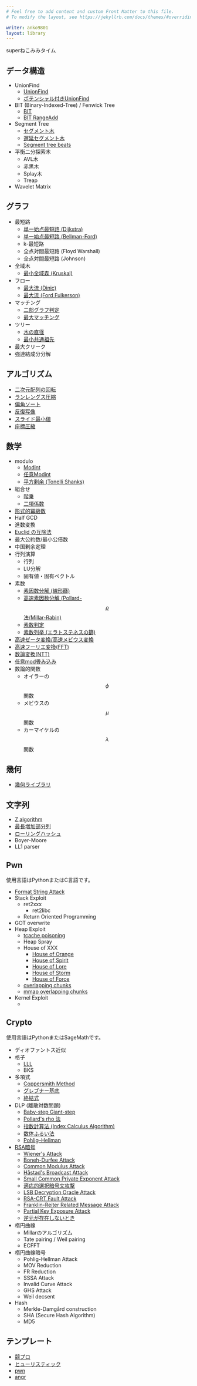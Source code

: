 ```yaml
---
# Feel free to add content and custom Front Matter to this file.
# To modify the layout, see https://jekyllrb.com/docs/themes/#overriding-theme-defaults

writer: anko9801
layout: library
---
```


superねこみみタイム

<!-- {% assign mydocs = site.snippets | group_by: 'category' %}
{% for cat in mydocs %}

## {{ cat.name }}
{% assign items = cat.items | sort: 'title' %}{% for item in items %}
- [{{item.title}}]({{ item.url | relative_url }}){% endfor %}{% endfor %} -->

## データ構造

- UnionFind
  - [UnionFind](./snippets/unionfind)
  - [ポテンシャル付きUnionFind](./snippets/pot-unionfind)
- BIT (Binary-Indexed-Tree) / Fenwick Tree
  - [BIT](./snippets/bit)
  - [BIT RangeAdd](./snippets/bit-rangeadd)
- Segment Tree
  - [セグメント木](./snippets/segtree)
  - [遅延セグメント木](./snippets/lazysegtree)
  - [Segment tree beats](./snippets/segtreebeats)
- 平衡二分探索木
  - AVL木
  - 赤黒木
  - Splay木
  - Treap
- Wavelet Matrix

## グラフ

- 最短路
  - [単一始点最短路 (Dijkstra)](./snippets/dijkstra)
  - [単一始点最短路 (Bellman-Ford)](./snippets/bellmanford)
  - k-最短路
  - 全点対間最短路 (Floyd Warshall)
  - 全点対間最短路 (Johnson)
- 全域木
  - [最小全域森 (Kruskal)](./snippets/kruskal)
- フロー
  - [最大流 (Dinic)](./snippets/dinic)
  - [最大流 (Ford Fulkerson)](./snippets/ford-fulkerson)
- マッチング
  - [二部グラフ判定](./snippets/bipartite)
  - [最大マッチング]()
- ツリー
  - [木の直径](./snippets/double-sweep)
  - [最小共通祖先](./snippets/lowest-common-ancestor)
- 最大クリーク
- 強連結成分分解

## アルゴリズム

- [二次元配列の回転](./snippets/vector2d-rotate)
- [ランレングス圧縮](./snippets/run-length-encode)
- [偏角ソート](./snippets/arg-sort)
- [反復写像](./snippets/iterated-function)
- [スライド最小値](./snippets/slideminimum)
- [座標圧縮](./snippets/compress)

## 数学

- modulo
  - [Modint](./snippets/modint)
  - [任意Modint](./snippets/arbitrary-modint)
  - [平方剰余 (Tonelli Shanks)]()
- 組合せ
  - [階乗](./snippets/factorial)
  - [二項係数](./snippets/binomial-coefficient)
- [形式的冪級数](./snippets/fps)
- Half GCD
- 進数変換
- [Euclid の互除法](./snippets/bezout-coef)
- 最大公約数/最小公倍数
- 中国剰余定理
- 行列演算
  - 行列
  - LU分解
  - 固有値・固有ベクトル
- 素数
  - [素因数分解 (線形篩)](./snippets/sieve)
  - [高速素因数分解 (Pollard-$$\rho$$法/Millar-Rabin)](./snippets/factorize)
  - [素数判定]()
  - [素数列挙 (エラトステネスの篩)]()
- [高速ゼータ変換/高速メビウス変換](./snippets/zeta)
- [高速フーリエ変換(FFT)](./snippets/fft)
- [数論変換(NTT)](./snippets/ntt)
- [任意mod畳み込み]()
- 数論的関数
  - オイラーの$$\phi$$関数
  - メビウスの$$\mu$$関数
  - カーマイケルの$$\lambda$$関数

## 幾何

- [幾何ライブラリ](./snippets/geometry)

## 文字列

- [Z algorithm]()
- [最長増加部分列](./snippets/lis)
- [ローリングハッシュ](./snippets/rollinghash)
- Boyer-Moore
- LL1 parser

## Pwn

使用言語はPythonまたはC言語です。

- [Format String Attack]()
- Stack Exploit
  - ret2xxx
    - ret2libc
  - Return Oriented Programming
- GOT overwrite
- Heap Exploit
  - [tcache poisoning]()
  - Heap Spray
  - House of XXX
    - [House of Orange]()
    - [House of Spirit]()
    - [House of Lore]()
    - [House of Storm]()
    - [House of Force]()
  - [overlapping chunks]()
  - [mmap overlapping chunks]()
- Kernel Exploit
  - []()

## Crypto

使用言語はPythonまたはSageMathです。

- ディオファントス近似
- 格子
  - [LLL](./snippets/lll)
  - BKS
- 多項式
  - [Coppersmith Method](./snippets/coppersmith)
  - [グレブナー基底](./snippets/grobner)
  - [終結式](./snippets/resultant)
- DLP (離散対数問題)
  - [Baby-step Giant-step](./snippets/bsgs)
  - [Pollard's rho 法](./snippets/pollards-rho)
  - [指数計算法 (Index Calculus Algorithm)](./snippets/index-calculus)
  - [数体ふるい法](./snippets/number-field-sieve)
  - [Pohlig–Hellman](./snippets/pohlig-hellman)
- [RSA暗号](./snippets/rsa)
  - [Wiener's Attack](./snippets/wieners-attack)
  - [Boneh-Durfee Attack](./snippets/boneh-durfee)
  - [Common Modulus Attack](./snippets/common-modulus)
  - [Håstad's Broadcast Attack](./snippets/hastads-broadcast)
  - [Small Common Private Exponent Attack](./snippets/small-private-exponent)
  - [適応的選択暗号文攻撃](./snippets/rsa-cca)
  - [LSB Decryption Oracle Attack](./snippets/lsb-decryption-oracle)
  - [RSA-CRT Fault Attack](./snippets/rsa-crt-fault)
  - [Franklin-Reiter Related Message Attack](./snippets/franklin-reiter)
  - [Partial Key Exposure Attack](./snippets/partial-key)
  - [逆元が存在しないとき](./snippets/no-inverse)
- 楕円曲線
  - Millarのアルゴリズム
  - Tate pairing / Weil pairing
  - ECFFT
- 楕円曲線暗号
  - Pohlig-Hellman Attack
  - MOV Reduction
  - FR Reduction
  - SSSA Attack
  - Invalid Curve Attack
  - GHS Attack
  - Weil decsent
- Hash
  - Merkle-Damgård construction
  - SHA (Secure Hash Algorithm)
  - MD5

## テンプレート

- [競プロ](./snippets/template)
- [ヒューリスティック](./snippets/heuristic)
- [pwn](./snippets/pwn)
- [angr](./snippets/angr)